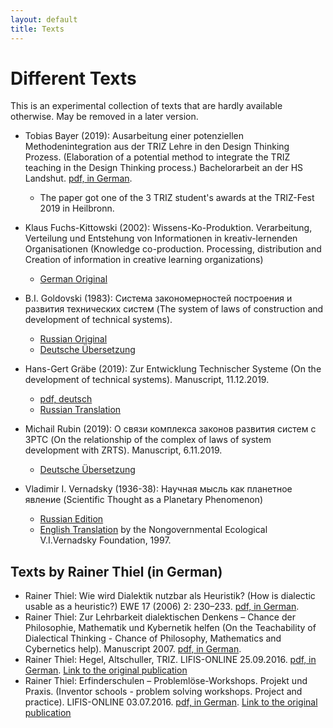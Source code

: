 ```yaml
---
layout: default
title: Texts
---
```


# Different Texts

This is an experimental collection of texts that are hardly available
otherwise.  May be removed in a later version. 

* Tobias Bayer (2019): Ausarbeitung einer potenziellen Methodenintegration aus
  der TRIZ Lehre in den Design Thinking Prozess. (Elaboration of a potential
  method to integrate the TRIZ teaching in the Design Thinking process.)
  Bachelorarbeit an der HS Landshut.
  [pdf, in German](Texts/BayerTobias-2019.pdf).
  * The paper got one of the 3 TRIZ student's awards at the TRIZ-Fest 2019 in
    Heilbronn.

* Klaus Fuchs-Kittowski (2002): Wissens-Ko-Produktion. Verarbeitung, Verteilung
  und Entstehung von Informationen in kreativ-lernenden Organisationen
  (Knowledge co-production. Processing, distribution and Creation of
  information in creative learning organizations)
  * [German Original](http://www.informatik.uni-leipzig.de/~graebe/Texte/Fuchs-02.pdf)

* B.I. Goldovski (1983): Система закономерностей построения и развития
  технических систем (The system of laws of construction and development of
  technical systems).
  * [Russian Original](https://triz-summit.ru/file.php/id/f303253-file-original.pdf)
  * [Deutsche Übersetzung](Texts/Goldovski-1983-de.pdf)

* Hans-Gert Gräbe (2019): Zur Entwicklung Technischer Systeme (On the
  development of technical systems).  Manuscript, 11.12.2019.
  * [pdf, deutsch](Upload/lte-19.pdf)
  * [Russian Translation](Upload/lte-19-ru.pdf)

* Michail Rubin (2019): О связи комплекса законов развития систем с ЗРТС (On
  the relationship of the complex of laws of system development with ZRTS).
  Manuscript, 6.11.2019.
  * [Deutsche Übersetzung](Texts/Rubin-19-de.pdf)

* Vladimir I. Vernadsky (1936-38): Научная мысль как планетное явление
  (Scientific Thought as a Planetary Phenomenon)
  * [Russian Edition](http://vernadsky.name/wp-content/uploads/2013/01/thought.pdf)
  * [English Translation](http://vernadsky.name/wp-content/uploads/2013/02/Scientific-thought-as-a-planetary-phenomenon-V.I2.pdf)
    by the Nongovernmental Ecological V.I.Vernadsky Foundation, 1997.
  
## Texts by Rainer Thiel (in German)

* Rainer Thiel: Wie wird Dialektik nutzbar als Heuristik? (How is dialectic
  usable as a heuristic?) EWE 17 (2006) 2: 230–233.
  [pdf, in German](Texts/HegelHoerz-05.pdf).
* Rainer Thiel: Zur Lehrbarkeit dialektischen Denkens – Chance der
  Philosophie, Mathematik und Kybernetik helfen (On the Teachability of
  Dialectical Thinking - Chance of Philosophy, Mathematics and Cybernetics
  help). Manuscript 2007. [pdf, in German](Texts/Thiel-07.pdf).
* Rainer Thiel: Hegel, Altschuller, TRIZ. LIFIS-ONLINE 25.09.2016.
  [pdf, in German](Texts/Thiel-16a.pdf).
  [Link to the original publication](http://dx.doi.org/10.14625/thiel_20160925)
* Rainer Thiel: Erfinderschulen – Problemlöse-Workshops.  Projekt und Praxis.
  (Inventor schools - problem solving workshops. Project and practice).
  LIFIS-ONLINE 03.07.2016. [pdf, in German](Texts/Thiel-16.pdf).
  [Link to the original publication](http://dx.doi.org/10.14625/thiel_20160703)